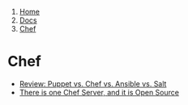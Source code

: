 <!-- -
Title: Chef
Description: Chef Orchestration and Configuration Management
First Published: 2013-11-27
Last Updated: 2014-11-01
- -->

<ol class="breadcrumb" itemprop="breadcrumb">
        <li><a href="/">Home</a></li>
        <li><a href="/docs/">Docs</a></li>
        <li><a href="/docs/chef.html">Chef</a></li>
</ol>

Chef
====

*   [Review: Puppet vs. Chef vs. Ansible vs. Salt][1]
*   [There is one Chef Server, and it is Open Source][2]

<!-- Links -->
[1]: http://www.infoworld.com/d/data-center/review-puppet-vs-chef-vs-ansible-vs-salt-231308 "Review: Puppet vs. Chef vs. Ansible vs. Salt"
[2]: https://www.getchef.com/blog/2014/09/08/there-is-one-chef-server-and-it-is-open-source/ "There is one Chef Server, and it is Open Source"
